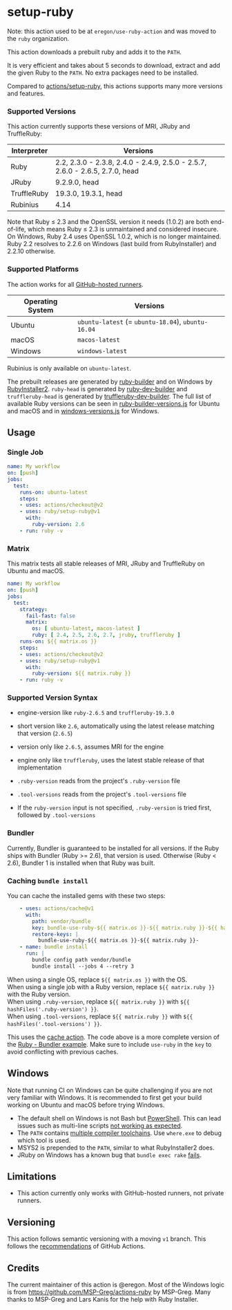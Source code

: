 # setup-ruby

Note: this action used to be at `eregon/use-ruby-action` and was moved to the `ruby` organization.

This action downloads a prebuilt ruby and adds it to the `PATH`.

It is very efficient and takes about 5 seconds to download, extract and add the given Ruby to the `PATH`.
No extra packages need to be installed.

Compared to [actions/setup-ruby](https://github.com/actions/setup-ruby),
this actions supports many more versions and features.

### Supported Versions

This action currently supports these versions of MRI, JRuby and TruffleRuby:

| Interpreter | Versions |
| ----------- | -------- |
| Ruby | 2.2, 2.3.0 - 2.3.8, 2.4.0 - 2.4.9, 2.5.0 - 2.5.7, 2.6.0 - 2.6.5, 2.7.0, head |
| JRuby | 9.2.9.0, head |
| TruffleRuby | 19.3.0, 19.3.1, head |
| Rubinius | 4.14 |

Note that Ruby ≤ 2.3 and the OpenSSL version it needs (1.0.2) are both end-of-life,
which means Ruby ≤ 2.3 is unmaintained and considered insecure.
On Windows, Ruby 2.4 uses OpenSSL 1.0.2, which is no longer maintained.
Ruby 2.2 resolves to 2.2.6 on Windows (last build from RubyInstaller) and 2.2.10 otherwise.

### Supported Platforms

The action works for all [GitHub-hosted runners](https://help.github.com/en/actions/automating-your-workflow-with-github-actions/virtual-environments-for-github-hosted-runners).

| Operating System | Versions |
| ----------- | -------- |
| Ubuntu  | `ubuntu-latest` (= `ubuntu-18.04`), `ubuntu-16.04` |
| macOS   | `macos-latest` |
| Windows | `windows-latest` |

Rubinius is only available on `ubuntu-latest`.

The prebuilt releases are generated by [ruby-builder](https://github.com/ruby/ruby-builder)
and on Windows by [RubyInstaller2](https://github.com/oneclick/rubyinstaller2).
`ruby-head` is generated by [ruby-dev-builder](https://github.com/ruby/ruby-dev-builder) and `truffleruby-head` is generated by [truffleruby-dev-builder](https://github.com/ruby/truffleruby-dev-builder).
The full list of available Ruby versions can be seen in [ruby-builder-versions.js](ruby-builder-versions.js)
for Ubuntu and macOS and in [windows-versions.js](windows-versions.js) for Windows.

## Usage

### Single Job

```yaml
name: My workflow
on: [push]
jobs:
  test:
    runs-on: ubuntu-latest
    steps:
    - uses: actions/checkout@v2
    - uses: ruby/setup-ruby@v1
      with:
        ruby-version: 2.6
    - run: ruby -v
```

### Matrix

This matrix tests all stable releases of MRI, JRuby and TruffleRuby on Ubuntu and macOS.

```yaml
name: My workflow
on: [push]
jobs:
  test:
    strategy:
      fail-fast: false
      matrix:
        os: [ ubuntu-latest, macos-latest ]
        ruby: [ 2.4, 2.5, 2.6, 2.7, jruby, truffleruby ]
    runs-on: ${{ matrix.os }}
    steps:
    - uses: actions/checkout@v2
    - uses: ruby/setup-ruby@v1
      with:
        ruby-version: ${{ matrix.ruby }}
    - run: ruby -v
```

### Supported Version Syntax

* engine-version like `ruby-2.6.5` and `truffleruby-19.3.0`
* short version like `2.6`, automatically using the latest release matching that version (`2.6.5`)
* version only like `2.6.5`, assumes MRI for the engine
* engine only like `truffleruby`, uses the latest stable release of that implementation


* `.ruby-version` reads from the project's `.ruby-version` file
* `.tool-versions` reads from the project's `.tool-versions` file
* If the `ruby-version` input is not specified, `.ruby-version` is tried first, followed by `.tool-versions`

### Bundler

Currently, Bundler is guaranteed to be installed for all versions.
If the Ruby ships with Bundler (Ruby >= 2.6), that version is used.
Otherwise (Ruby < 2.6), Bundler 1 is installed when that Ruby was built.

### Caching `bundle install`

You can cache the installed gems with these two steps:

```yaml
    - uses: actions/cache@v1
      with:
        path: vendor/bundle
        key: bundle-use-ruby-${{ matrix.os }}-${{ matrix.ruby }}-${{ hashFiles('**/Gemfile.lock') }}
        restore-keys: |
          bundle-use-ruby-${{ matrix.os }}-${{ matrix.ruby }}-
    - name: bundle install
      run: |
        bundle config path vendor/bundle
        bundle install --jobs 4 --retry 3
```

When using a single OS, replace `${{ matrix.os }}` with the OS.  
When using a single job with a Ruby version, replace `${{ matrix.ruby }}` with the Ruby version.  
When using `.ruby-version`, replace `${{ matrix.ruby }}` with `${{ hashFiles('.ruby-version') }}`.  
When using `.tool-versions`, replace `${{ matrix.ruby }}` with `${{ hashFiles('.tool-versions') }}`.

This uses the [cache action](https://github.com/actions/cache).
The code above is a more complete version of the [Ruby - Bundler example](https://github.com/actions/cache/blob/master/examples.md#ruby---bundler).
Make sure to include `use-ruby` in the `key` to avoid conflicting with previous caches.

## Windows

Note that running CI on Windows can be quite challenging if you are not very familiar with Windows.
It is recommended to first get your build working on Ubuntu and macOS before trying Windows.

* The default shell on Windows is not Bash but [PowerShell](https://help.github.com/en/actions/automating-your-workflow-with-github-actions/workflow-syntax-for-github-actions#using-a-specific-shell).
  This can lead issues such as multi-line scripts [not working as expected](https://github.com/ruby/setup-ruby/issues/13).
* The `PATH` contains [multiple compiler toolchains](https://github.com/ruby/setup-ruby/issues/19). Use `where.exe` to debug which tool is used.
* MSYS2 is prepended to the `PATH`, similar to what RubyInstaller2 does.
* JRuby on Windows has a known bug that `bundle exec rake` [fails](https://github.com/ruby/setup-ruby/issues/18).

## Limitations

* This action currently only works with GitHub-hosted runners, not private runners.

## Versioning

This action follows semantic versioning with a moving `v1` branch.
This follows the [recommendations](https://github.com/actions/toolkit/blob/master/docs/action-versioning.md) of GitHub Actions.

## Credits

The current maintainer of this action is @eregon.
Most of the Windows logic is from https://github.com/MSP-Greg/actions-ruby by MSP-Greg.
Many thanks to MSP-Greg and Lars Kanis for the help with Ruby Installer.
